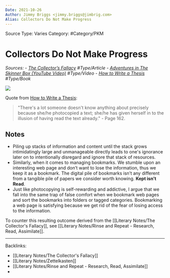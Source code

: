 ```yaml
---
Date: 2021-10-26
Author: Jimmy Briggs <jimmy.briggs@jimbrig.com>
Alias: Collectors Do Not Make Progress
---
```


Source Type: Varies
Category: #Category/PKM

# Collectors Do Not Make Progress

*Sources: 
	- [The Collector’s Fallacy](https://zettelkasten.de/posts/collectors-fallacy/) #Type/Article 
	- [Adventures in The Skinner Box (YouTube Video)](https://youtu.be/CtoH5tlr-bI) #Type/Video
	- [How to Write a Thesis](https://www.amazon.com/How-Write-Thesis-MIT-Press/dp/0262527138/ref=as_li_ss_tl?ie=UTF8&linkCode=ll1&tag=ctzettelkasten-20&linkId=74f6517a8c4df9f357cf9781972b7fb1&language=en_US) #Type/Book*

![](https://zettelkasten.de/img/blog/201401202212_messy-desk.jpg)

Quote from [How to Write a Thesis](https://www.amazon.com/How-Write-Thesis-MIT-Press/dp/0262527138/ref=as_li_ss_tl?ie=UTF8&linkCode=ll1&tag=ctzettelkasten-20&linkId=74f6517a8c4df9f357cf9781972b7fb1&language=en_US):

> "There's a lot someone doesn't know anything about precisely because she/he photocopied a text; she/he has given herself in to the illusion of having read the text already." - Page 162.

## Notes

- Piling up stacks of information and content until the stack grows intimidatingly large and unmanageable directly leads to one's ignorance later on to intentionally disregard and ignore that stack of resources.
- Similarly, when it comes to managing bookmarks. We stumble upon an interesting web page and don’t want to lose the information, thus we keep it as a bookmark. The digital pile of bookmarks isn’t any different from a tangible pile of papers we consider worth knowing. **Kept isn’t Read**.
- Just like photocopying is self-rewarding and addictive, I argue that we fall into the same trap of false comfort when we bookmark web pages and sort the bookmarks into folders or tagged categories. Bookmarking a web page is satisfying because we get rid of the fear of losing access to the information.

To counter this resulting outcome derived from the [[Literary Notes/The Collector's Fallacy]], see [[Literary Notes/Rinse and Repeat - Research, Read, Assimilate]].

***

Backlinks:
- [[Literary Notes/The Collector's Fallacy]]
- [[Literary Notes/Zettelkasten]]
- [[Literary Notes/Rinse and Repeat - Research, Read, Assimilate]]
-	